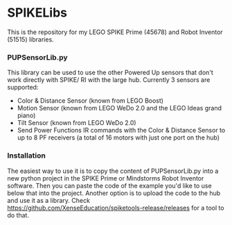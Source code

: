 # SPIKELibs
This is the repository for my LEGO SPIKE Prime (45678) and Robot Inventor (51515) libraries.

### PUPSensorLib.py
This library can be used to use the other Powered Up sensors that don't work directly with SPIKE/ RI with the large hub. Currently 3 sensors are supported:
* Color & Distance Sensor (known from LEGO Boost)
* Motion Sensor (known from LEGO WeDo 2.0 and the LEGO Ideas grand piano)
* Tilt Sensor (known from LEGO WeDo 2.0)
* Send Power Functions IR commands with the Color & Distance Sensor to up to 8 PF receivers (a total of 16 motors with just one port on the hub)

### Installation
The easiest way to use it is to copy the content of PUPSensorLib.py into a new python project in the SPIKE Prime or Mindstorms Robot Inventor software. Then you can paste the code of the example you'd like to use below that into the project.
Another option is to upload the code to the hub and use it as a library. Check https://github.com/XenseEducation/spiketools-release/releases for a tool to do that.
